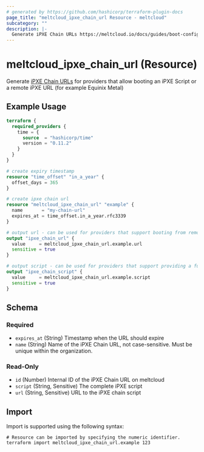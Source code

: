 ```yaml
---
# generated by https://github.com/hashicorp/terraform-plugin-docs
page_title: "meltcloud_ipxe_chain_url Resource - meltcloud"
subcategory: ""
description: |-
  Generate iPXE Chain URLs https://meltcloud.io/docs/guides/boot-config/create-ipxe-chain-urls.html for providers that allow booting an iPXE Script or a remote iPXE URL (for example Equinix Metal)
---
```


# meltcloud_ipxe_chain_url (Resource)

Generate [iPXE Chain URLs](https://meltcloud.io/docs/guides/boot-config/create-ipxe-chain-urls.html) for providers that allow booting an iPXE Script or a remote iPXE URL (for example Equinix Metal)

## Example Usage

```terraform
terraform {
  required_providers {
    time = {
      source  = "hashicorp/time"
      version = "0.11.2"
    }
  }
}

# create expiry timestamp
resource "time_offset" "in_a_year" {
  offset_days = 365
}

# create ipxe chain url
resource "meltcloud_ipxe_chain_url" "example" {
  name       = "my-chain-url"
  expires_at = time_offset.in_a_year.rfc3339
}

# output url - can be used for providers that support booting from remote URL
output "ipxe_chain_url" {
  value     = meltcloud_ipxe_chain_url.example.url
  sensitive = true
}

# output script - can be used for providers that support providing a full iPXE script
output "ipxe_chain_script" {
  value     = meltcloud_ipxe_chain_url.example.script
  sensitive = true
}
```

<!-- schema generated by tfplugindocs -->
## Schema

### Required

- `expires_at` (String) Timestamp when the URL should expire
- `name` (String) Name of the iPXE Chain URL, not case-sensitive. Must be unique within the organization.

### Read-Only

- `id` (Number) Internal ID of the iPXE Chain URL on meltcloud
- `script` (String, Sensitive) The complete iPXE script
- `url` (String, Sensitive) URL to the iPXE chain script

## Import

Import is supported using the following syntax:

```shell
# Resource can be imported by specifying the numeric identifier.
terraform import meltcloud_ipxe_chain_url.example 123
```
